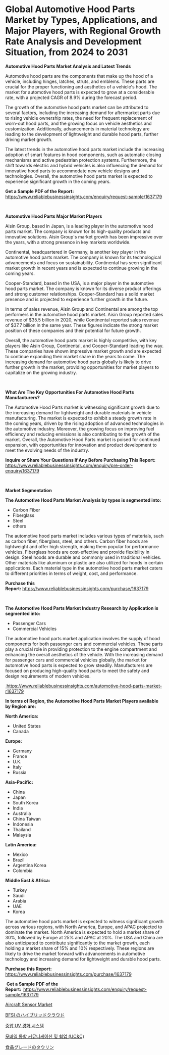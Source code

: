 <p><h1>Global Automotive Hood Parts Market by Types, Applications, and Major Players, with Regional Growth Rate Analysis and Development Situation, from 2024 to 2031</h1></p><p><strong>Automotive Hood Parts Market Analysis and Latest Trends</strong></p>
<p><p>Automotive hood parts are the components that make up the hood of a vehicle, including hinges, latches, struts, and emblems. These parts are crucial for the proper functioning and aesthetics of a vehicle's hood. The market for automotive hood parts is expected to grow at a considerable rate, with a projected CAGR of 8.9% during the forecast period.</p><p>The growth of the automotive hood parts market can be attributed to several factors, including the increasing demand for aftermarket parts due to rising vehicle ownership rates, the need for frequent replacement of worn-out hood parts, and the growing focus on vehicle aesthetics and customization. Additionally, advancements in material technology are leading to the development of lightweight and durable hood parts, further driving market growth.</p><p>The latest trends in the automotive hood parts market include the increasing adoption of smart features in hood components, such as automatic closing mechanisms and active pedestrian protection systems. Furthermore, the shift towards electric and hybrid vehicles is also influencing the demand for innovative hood parts to accommodate new vehicle designs and technologies. Overall, the automotive hood parts market is expected to experience significant growth in the coming years.</p></p>
<p><strong>Get a Sample PDF of the Report:&nbsp;</strong> <a href="https://www.reliablebusinessinsights.com/enquiry/request-sample/1637179">https://www.reliablebusinessinsights.com/enquiry/request-sample/1637179</a></p>
<p>&nbsp;</p>
<p><strong>Automotive Hood Parts Major Market Players</strong></p>
<p><p>Aisin Group, based in Japan, is a leading player in the automotive hood parts market. The company is known for its high-quality products and innovative solutions. Aisin Group's market growth has been impressive over the years, with a strong presence in key markets worldwide.</p><p>Continental, headquartered in Germany, is another key player in the automotive hood parts market. The company is known for its technological advancements and focus on sustainability. Continental has seen significant market growth in recent years and is expected to continue growing in the coming years.</p><p>Cooper-Standard, based in the USA, is a major player in the automotive hood parts market. The company is known for its diverse product offerings and strong customer relationships. Cooper-Standard has a solid market presence and is projected to experience further growth in the future.</p><p>In terms of sales revenue, Aisin Group and Continental are among the top performers in the automotive hood parts market. Aisin Group reported sales revenue of $35.5 billion in 2020, while Continental reported sales revenue of $37.7 billion in the same year. These figures indicate the strong market position of these companies and their potential for future growth.</p><p>Overall, the automotive hood parts market is highly competitive, with key players like Aisin Group, Continental, and Cooper-Standard leading the way. These companies have shown impressive market growth and are expected to continue expanding their market share in the years to come. The increasing demand for automotive hood parts globally is likely to drive further growth in the market, providing opportunities for market players to capitalize on the growing industry.</p></p>
<p>&nbsp;</p>
<p><strong>What Are The Key Opportunities For Automotive Hood Parts Manufacturers?</strong></p>
<p><p>The Automotive Hood Parts market is witnessing significant growth due to the increasing demand for lightweight and durable materials in vehicle manufacturing. The market is expected to exhibit a steady growth rate in the coming years, driven by the rising adoption of advanced technologies in the automotive industry. Moreover, the growing focus on improving fuel efficiency and reducing emissions is also contributing to the growth of the market. Overall, the Automotive Hood Parts market is poised for continued expansion, with opportunities for innovation and product development to meet the evolving needs of the industry.</p></p>
<p><strong>Inquire or Share Your Questions If Any Before Purchasing This Report:</strong> <a href="https://www.reliablebusinessinsights.com/enquiry/pre-order-enquiry/1637179">https://www.reliablebusinessinsights.com/enquiry/pre-order-enquiry/1637179</a></p>
<p>&nbsp;</p>
<p><strong>Market Segmentation</strong></p>
<p><strong>The Automotive Hood Parts Market Analysis by types is segmented into:</strong></p>
<p><ul><li>Carbon Fiber</li><li>Fiberglass</li><li>Steel</li><li>others</li></ul></p>
<p><p>The automotive hood parts market includes various types of materials, such as carbon fiber, fiberglass, steel, and others. Carbon fiber hoods are lightweight and offer high strength, making them popular for performance vehicles. Fiberglass hoods are cost-effective and provide flexibility in design. Steel hoods are durable and commonly used in traditional vehicles. Other materials like aluminum or plastic are also utilized for hoods in certain applications. Each material type in the automotive hood parts market caters to different priorities in terms of weight, cost, and performance.</p></p>
<p><strong>Purchase this Report:&nbsp;</strong><a href="https://www.reliablebusinessinsights.com/purchase/1637179">https://www.reliablebusinessinsights.com/purchase/1637179</a></p>
<p>&nbsp;</p>
<p><strong>The Automotive Hood Parts Market Industry Research by Application is segmented into:</strong></p>
<p><ul><li>Passenger Cars</li><li>Commercial Vehicles</li></ul></p>
<p><p>The automotive hood parts market application involves the supply of hood components for both passenger cars and commercial vehicles. These parts play a crucial role in providing protection to the engine compartment and enhancing the overall aesthetics of the vehicle. With the increasing demand for passenger cars and commercial vehicles globally, the market for automotive hood parts is expected to grow steadily. Manufacturers are focused on producing high-quality hood parts to meet the safety and design requirements of modern vehicles.</p></p>
<p><a href="https://www.reliablebusinessinsights.com/automotive-hood-parts-market-r1637179">&nbsp;https://www.reliablebusinessinsights.com/automotive-hood-parts-market-r1637179</a></p>
<p><strong>In terms of Region, the Automotive Hood Parts Market Players available by Region are:</strong></p>
<p>
    <p> <strong> North America: </strong>
        <ul>
            <li>United States</li>
            <li>Canada</li>
        </ul>
        </p> 
    <p> <strong> Europe: </strong>
        <ul>
            <li>Germany</li>
            <li>France</li>
            <li>U.K.</li>
            <li>Italy</li>
            <li>Russia</li>
        </ul>
        </p> 
    <p> <strong> Asia-Pacific: </strong>
        <ul>
            <li>China</li>
            <li>Japan</li>
            <li>South Korea</li>
            <li>India</li>
            <li>Australia</li>
            <li>China Taiwan</li>
            <li>Indonesia</li>
            <li>Thailand</li>
            <li>Malaysia</li>
        </ul>
        </p> 
    <p> <strong> Latin America: </strong>
        <ul>
            <li>Mexico</li>
            <li>Brazil</li>
            <li>Argentina Korea</li>
            <li>Colombia</li>
        </ul>
        </p> 
    <p> <strong> Middle East & Africa: </strong>
        <ul>
            <li>Turkey</li>
            <li>Saudi</li>
            <li>Arabia</li>
            <li>UAE</li>
            <li>Korea</li>
        </ul>
    </p>
    </p>
<p><p>The automotive hood parts market is expected to witness significant growth across various regions, with North America, Europe, and APAC projected to dominate the market. North America is expected to hold a market share of 30%, followed by Europe at 25% and APAC at 20%. The USA and China are also anticipated to contribute significantly to the market growth, each holding a market share of 15% and 10% respectively. These regions are likely to drive the market forward with advancements in automotive technology and increasing demand for lightweight and durable hood parts.</p></p>
<p><strong>Purchase this Report: </strong><a href="https://www.reliablebusinessinsights.com/purchase/1637179">https://www.reliablebusinessinsights.com/purchase/1637179</a></p>
<p>&nbsp;<strong>Get a Sample PDF of the Report:&nbsp;&nbsp;</strong><a href="https://www.reliablebusinessinsights.com/enquiry/request-sample/1637179">https://www.reliablebusinessinsights.com/enquiry/request-sample/1637179</a></p>
<p><strong></strong></p>
<p><p><a href="https://issuu.com/reportprime-2/docs/aircraft-sensor-market-size-2030.pptx">Aircraft Sensor Market</a></p><p><a href="https://github.com/RudyBoyer2017/Market-Research-Report-List-1/blob/main/824163892624.md">BFSI のハイブリッドクラウド</a></p><p><a href="https://github.com/FelipeGrrady654556/Market-Research-Report-List-1/blob/main/343412785207.md">중압 UV 경화 시스템</a></p><p><a href="https://github.com/rustymarie2024/Market-Research-Report-List-1/blob/main/953953684163.md">모바일 통합 커뮤니케이션 및 협업 (UC&C)</a></p><p><a href="https://github.com/MosesSpinka1914/Market-Research-Report-List-1/blob/main/466125992623.md">食品グレードのタウリン</a></p></p>